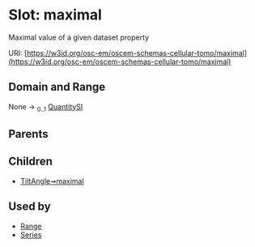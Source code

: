 
# Slot: maximal

Maximal value of a given dataset property

URI: [https://w3id.org/osc-em/oscem-schemas-cellular-tomo/maximal](https://w3id.org/osc-em/oscem-schemas-cellular-tomo/maximal)


## Domain and Range

None &#8594;  <sub>0..1</sub> [QuantitySI](QuantitySI.md)

## Parents


## Children

 *  [TiltAngle➞maximal](TiltAngle_maximal.md)

## Used by

 * [Range](Range.md)
 * [Series](Series.md)
